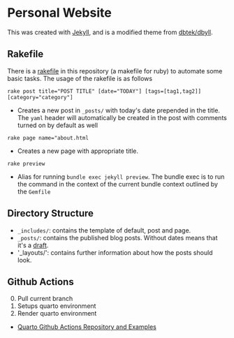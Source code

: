 Personal Website
===

This was created with [Jekyll](https://jekyllrb.com/), and is a modified theme from [dbtek/dbyll](https://github.com/dbtek/dbyll).


## Rakefile

There is a [rakefile](https://github.com/ruby/rake) in this repository (a makefile for ruby) to automate some basic tasks. The usage of the rakefile is as follows

`rake post title="POST TITLE" [date="TODAY"] [tags=[tag1,tag2]] [category="category"]`
  - Creates a new post in `_posts/` with today's date prepended in the title. The `yaml` header will automatically be created in the post with comments turned on by default as well

`rake page name="about.html`
  - Creates a new page with appropriate title.

`rake preview`
  - Alias for running `bundle exec jekyll preview`. The bundle exec is to run the command in the context of the current bundle context outlined by the `Gemfile`


## Directory Structure

* `_includes/`:  contains the template of default, post and page.
* `_posts/`: contains the published blog posts. Without dates means that it's a [draft](https://jekyllrb.com/docs/posts/).
* '_layouts/': contains further information about how the posts should look.

## Github Actions

0. Pull current branch
1. Setups quarto environment
2. Render quarto environment

- [Quarto Github Actions Repository and Examples](https://github.com/quarto-dev/quarto-actions/blob/main/examples/example-01-basics.md)
